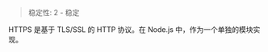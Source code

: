 
<!--introduced_in=v0.10.0-->

> 稳定性: 2 - 稳定

HTTPS 是基于 TLS/SSL 的 HTTP 协议。在 Node.js 中，作为一个单独的模块实现。

